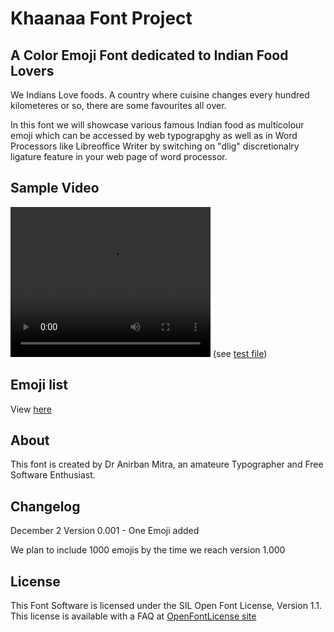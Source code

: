 # Khaanaa Font Project

## A Color Emoji Font dedicated to Indian Food Lovers 
We Indians Love foods. A country where cuisine changes every hundred kilometeres or so, there are some favourites all over.

In this font we will showcase various famous Indian food as multicolour emoji which can be accessed by web typograpghy as well as in Word Processors like Libreoffice Writer by switching on "dlig" discretionalry ligature feature in your web page of word processor. 

## Sample Video


<video src="public/videos/khaanaa-web.webm" width="320" height="240" controls>Khaanaa in chrome browser </video>
(see [test file](test.html))
## Emoji list 
View [here](public/codepoints.html) 

## About 
This font is created by Dr Anirban Mitra, an amateure Typographer and Free Software Enthusiast.
 
## Changelog
December 2 Version 0.001 - One Emoji added 

We plan to include 1000 emojis by the time we reach version 1.000 

## License

This Font Software is licensed under the SIL Open Font License, Version 1.1.
This license is available with a FAQ at [OpenFontLicense site](https://openfontlicense.org/)